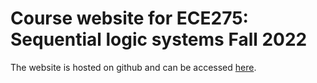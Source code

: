 # Course website for ECE275: Sequential logic systems Fall 2022

The website is hosted on github and can be accessed [here](https://vikasdhiman.info/ECE275-F22-Sequential-Logic/).
